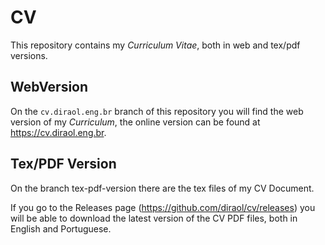 # CV
This repository contains my *Curriculum Vitae*, both in web and tex/pdf
versions.

## WebVersion
On the `cv.diraol.eng.br` branch of this repository you will find the web
version of my *Curriculum*, the online version can be found at
https://cv.diraol.eng.br.

## Tex/PDF Version
On the branch tex-pdf-version there are the tex files of my CV Document.

If you go to the Releases page (https://github.com/diraol/cv/releases) you will
be able to download the latest version of the CV PDF files, both in English and
Portuguese.
